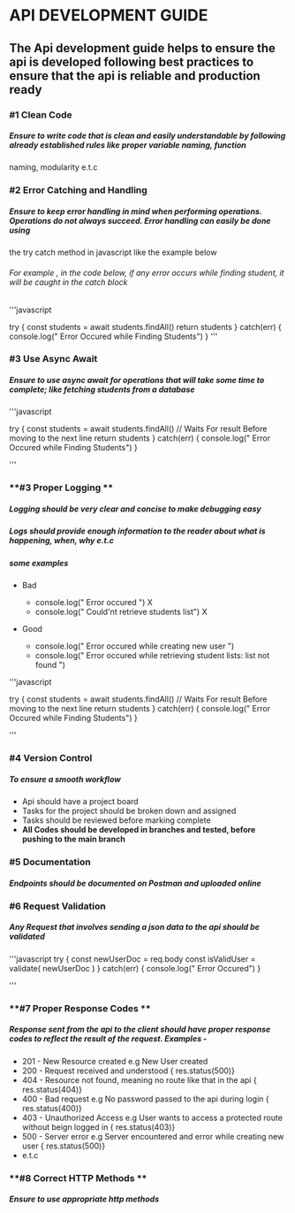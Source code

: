 # API DEVELOPMENT GUIDE 

## The Api development guide helps to ensure the api is developed following best practices to ensure that the api is reliable and production ready



### **#1   Clean Code** 

##### Ensure to write code that is clean and easily understandable by following already established rules like proper variable naming, function 
naming, modularity e.t.c 


### **#2 Error Catching and Handling** 

##### Ensure to keep error handling in mind when performing operations. Operations do not always succeed. Error handling can easily be done using
the try catch method in javascript like the example below 
###### For example , in the code below, if any error occurs while finding student, it will be caught in the catch block


'''javascript 

try 
{
    const students = await students.findAll() 
    return students 
}
catch(err)
{
    console.log(" Error Occured while Finding Students")
}
'''




### **#3 Use Async Await** 

##### Ensure to use async await for operations that will take some time to complete; like fetching students from a database 


'''javascript 

try 
{
    const students = await students.findAll() // Waits For result Before moving to the next line 
    return students 
}
catch(err)
{
    console.log(" Error Occured while Finding Students")
}

'''



### **#3 Proper Logging ** 

##### Logging should be very clear and concise to make debugging easy
##### Logs should provide enough information to the reader about what is happening, when, why e.t.c 
##### some examples 
* Bad
    * console.log(" Error occured ") X
    * console.log(" Could'nt retrieve students list") X 

* Good 
    * console.log(" Error occured while creating new user ")
    * console.log(" Error occured while retrieving student lists: list not found ")



'''javascript 

try 
{
    const students = await students.findAll() // Waits For result Before moving to the next line 
    return students 
}
catch(err)
{
    console.log(" Error Occured while Finding Students")
}

'''



### **#4 Version Control** 

##### To ensure a smooth workflow

* Api should have a project board 
* Tasks for the project should be broken down and assigned
* Tasks should be reviewed before marking complete 
* **All Codes should be developed in branches and tested, before pushing to the main branch**




### **#5 Documentation** 

##### Endpoints should be documented on Postman and uploaded online 



### **#6 Request Validation** 

##### Any Request that involves sending a json data to the api should be validated 

'''javascript 
try
{
    const newUserDoc = req.body
    const isValidUser = validate( newUserDoc ) 
}
catch(err)
{
    console.log(" Error Occured")
}

'''


### **#7 Proper Response Codes ** 

##### Response sent from the api to the client should have proper response codes to reflect the result of the request. Examples - 

* 201 - New Resource created e.g New User created 
* 200 - Request received and understood { res.status(500)}
* 404 - Resource not found, meaning no route like that in the api { res.status(404)}
* 400 - Bad request e.g No password passed to the api during login { res.status(400)}
* 403 - Unauthorized Access e.g User wants to access a protected route without beign logged in { res.status(403)}
* 500 - Server error e.g Server encountered and error while creating new user { res.status(500)}
* e.t.c 


### **#8 Correct HTTP Methods  ** 

##### Ensure to use appropriate http methods